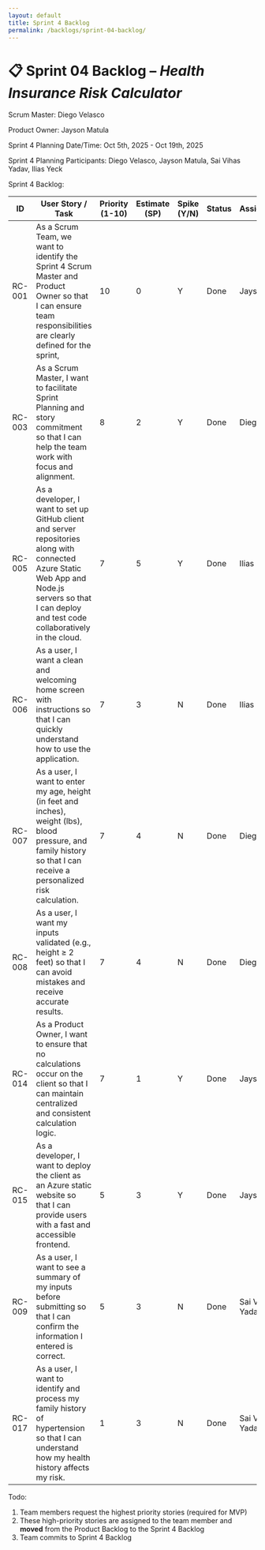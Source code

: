 ```yaml
---
layout: default
title: Sprint 4 Backlog
permalink: /backlogs/sprint-04-backlog/
---
```


# 📋 Sprint 04 Backlog – *Health Insurance Risk Calculator*

Scrum Master: Diego Velasco

Product Owner: Jayson Matula

Sprint 4 Planning Date/Time: Oct 5th, 2025 - Oct 19th, 2025

Sprint 4 Planning Participants: Diego Velasco, Jayson Matula, Sai Vihas Yadav, Ilias Yeck

Sprint 4 Backlog:

| **ID** | **User Story / Task** | **Priority (1-10)** | **Estimate (SP)** | **Spike (Y/N)** | **Status** | **Assigned** |
|--------|------------------------|--------------|--------------|------------|--------------|--------------|
| RC-001 | As a Scrum Team, we want to identify the Sprint 4 Scrum Master and Product Owner so that I can ensure team responsibilities are clearly defined for the sprint, | 10 | 0 | Y | Done | Jayson |
| RC-003 | As a Scrum Master, I want to facilitate Sprint Planning and story commitment so that I can help the team work with focus and alignment. | 8 | 2 | Y | Done | Diego |
| RC-005 | As a developer, I want to set up GitHub client and server repositories along with connected Azure Static Web App and Node.js servers so that I can deploy and test code collaboratively in the cloud. | 7 | 5 | Y | Done | Ilias |
| RC-006 | As a user, I want a clean and welcoming home screen with instructions so that I can quickly understand how to use the application. | 7 | 3 | N | Done | Ilias |
| RC-007 | As a user, I want to enter my age, height (in feet and inches), weight (lbs), blood pressure, and family history so that I can receive a personalized risk calculation. | 7 | 4 | N | Done | Diego |
| RC-008 | As a user, I want my inputs validated (e.g., height ≥ 2 feet) so that I can avoid mistakes and receive accurate results. | 7 | 4 | N | Done | Diego |
| RC-014 | As a Product Owner, I want to ensure that no calculations occur on the client so that I can maintain centralized and consistent calculation logic. | 7 | 1 | Y | Done | Jayson |
| RC-015 | As a developer, I want to deploy the client as an Azure static website so that I can provide users with a fast and accessible frontend. | 5 | 3 | Y | Done | Jayson |
| RC-009 | As a user, I want to see a summary of my inputs before submitting so that I can confirm the information I entered is correct. | 5 | 3 | N | Done  | Sai Vihas Yadav |
| RC-017 | As a user, I want to identify and process my family history of hypertension so that I can understand how my health history affects my risk. | 1 | 3 | N | Done | Sai Vihas Yadav |


Todo:
1. Team members request the highest priority stories (required for MVP) 
2. These high-priority stories are assigned to the team member and **moved** from the Product Backlog to the Sprint 4 Backlog 
3. Team commits to Sprint 4 Backlog
